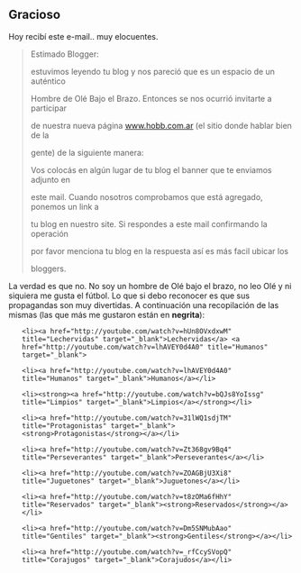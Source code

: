 <html><body><h2>Gracioso</h2>

Hoy recibí este e-mail.. muy elocuentes.

<blockquote>

Estimado Blogger:

estuvimos leyendo tu blog y nos pareció que es un espacio de un auténtico

Hombre de Olé Bajo el Brazo. Entonces se nos ocurrió invitarte a participar

de nuestra nueva página <a href="http://www.hobb.com.ar/" class="moz-txt-link-abbreviated">www.hobb.com.ar</a> (el sitio donde hablar bien de la

gente) de la siguiente manera:

Vos colocás en algún lugar de tu blog el banner que te enviamos adjunto en

este mail. Cuando nosotros comprobamos que está agregado, ponemos un link a

tu blog en nuestro site. Si respondes a este mail confirmando la operación

por favor menciona tu blog en la respuesta así es más facil ubicar los

bloggers.

</blockquote>

La verdad es que no. No soy un hombre de Olé bajo el brazo, no leo Olé y ni siquiera me gusta el fútbol. Lo que si debo reconocer es que sus propagandas son muy divertidas. A continuación una recopilación de las mismas (las que más me gustaron están en <strong>negrita</strong>):

<!--more-->

<ul>

	<li><a href="http://youtube.com/watch?v=hUn8OVxdxwM" title="Lechervidas" target="_blank">Lechervidas</a> <a href="http://youtube.com/watch?v=lhAVEY0d4A0" title="Humanos" target="_blank">

</a></li>

	<li><a href="http://youtube.com/watch?v=lhAVEY0d4A0" title="Humanos" target="_blank">Humanos</a></li>

	<li><strong><a href="http://youtube.com/watch?v=bQJs8YoIssg" title="Limpios" target="_blank">Limpios</a></strong></li>

	<li><a href="http://youtube.com/watch?v=31lWQ1sdjTM" title="Protagonistas" target="_blank"><strong>Protagonistas</strong></a></li>

	<li><a href="http://youtube.com/watch?v=Zt368gv9Bq4" title="Perseverantes" target="_blank">Perseverantes</a></li>

	<li><a href="http://youtube.com/watch?v=ZOAGBjU3Xi8" title="Juguetones" target="_blank">Juguetones</a></li>

	<li><a href="http://youtube.com/watch?v=t8zOMa6fHhY" title="Reservados" target="_blank"><strong>Reservados</strong></a></li>

	<li><a href="http://youtube.com/watch?v=Dm5SNMubAao" title="Gentiles" target="_blank"><strong>Gentiles</strong></a></li>

	<li><a href="http://youtube.com/watch?v=_rfCcySVopQ" title="Corajugos" target="_blank">Corajudos</a></li>

</ul></body></html>